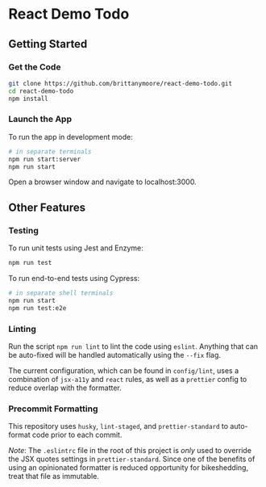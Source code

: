 # React Demo Todo

## Getting Started

### Get the Code

```sh
git clone https://github.com/brittanymoore/react-demo-todo.git
cd react-demo-todo
npm install
```

### Launch the App

To run the app in development mode:

```sh
# in separate terminals
npm run start:server
npm run start
```

Open a browser window and navigate to localhost:3000.

## Other Features

### Testing

To run unit tests using Jest and Enzyme: 

```sh
npm run test
```

To run end-to-end tests using Cypress:

```sh
# in separate shell terminals
npm run start
npm run test:e2e
```

### Linting

Run the script `npm run lint` to lint the code using `eslint`. Anything that can be auto-fixed will be handled automatically using the `--fix` flag.

The current configuration, which can be found in `config/lint`, uses a combination of `jsx-a11y` and `react` rules, as well as a `prettier` config to reduce overlap with the formatter.

### Precommit Formatting

This repository uses `husky`, `lint-staged`, and `prettier-standard` to auto-format code prior to each commit.

*Note*: The `.eslintrc` file in the root of this project is _only_ used to override the JSX quotes settings in `prettier-standard`. Since one of the benefits of using an opinionated formatter is reduced opportunity for bikeshedding, treat that file as immutable.
